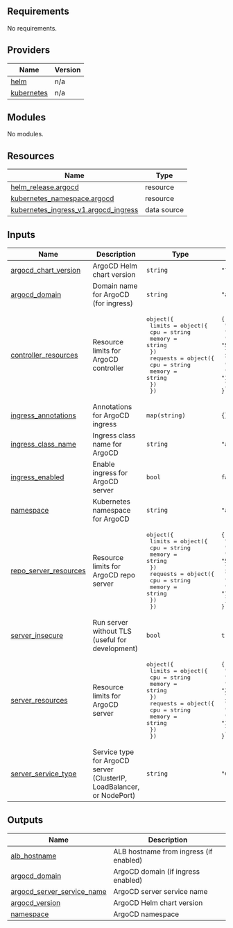 <!-- BEGIN_TF_DOCS -->
## Requirements

No requirements.

## Providers

| Name | Version |
|------|---------|
| <a name="provider_helm"></a> [helm](#provider\_helm) | n/a |
| <a name="provider_kubernetes"></a> [kubernetes](#provider\_kubernetes) | n/a |

## Modules

No modules.

## Resources

| Name | Type |
|------|------|
| [helm_release.argocd](https://registry.terraform.io/providers/hashicorp/helm/latest/docs/resources/release) | resource |
| [kubernetes_namespace.argocd](https://registry.terraform.io/providers/hashicorp/kubernetes/latest/docs/resources/namespace) | resource |
| [kubernetes_ingress_v1.argocd_ingress](https://registry.terraform.io/providers/hashicorp/kubernetes/latest/docs/data-sources/ingress_v1) | data source |

## Inputs

| Name | Description | Type | Default | Required |
|------|-------------|------|---------|:--------:|
| <a name="input_argocd_chart_version"></a> [argocd\_chart\_version](#input\_argocd\_chart\_version) | ArgoCD Helm chart version | `string` | `"7.7.12"` | no |
| <a name="input_argocd_domain"></a> [argocd\_domain](#input\_argocd\_domain) | Domain name for ArgoCD (for ingress) | `string` | `"argocd.local"` | no |
| <a name="input_controller_resources"></a> [controller\_resources](#input\_controller\_resources) | Resource limits for ArgoCD controller | <pre>object({<br/>    limits = object({<br/>      cpu    = string<br/>      memory = string<br/>    })<br/>    requests = object({<br/>      cpu    = string<br/>      memory = string<br/>    })<br/>  })</pre> | <pre>{<br/>  "limits": {<br/>    "cpu": "500m",<br/>    "memory": "512Mi"<br/>  },<br/>  "requests": {<br/>    "cpu": "100m",<br/>    "memory": "128Mi"<br/>  }<br/>}</pre> | no |
| <a name="input_ingress_annotations"></a> [ingress\_annotations](#input\_ingress\_annotations) | Annotations for ArgoCD ingress | `map(string)` | `{}` | no |
| <a name="input_ingress_class_name"></a> [ingress\_class\_name](#input\_ingress\_class\_name) | Ingress class name for ArgoCD | `string` | `"alb"` | no |
| <a name="input_ingress_enabled"></a> [ingress\_enabled](#input\_ingress\_enabled) | Enable ingress for ArgoCD server | `bool` | `false` | no |
| <a name="input_namespace"></a> [namespace](#input\_namespace) | Kubernetes namespace for ArgoCD | `string` | `"argocd"` | no |
| <a name="input_repo_server_resources"></a> [repo\_server\_resources](#input\_repo\_server\_resources) | Resource limits for ArgoCD repo server | <pre>object({<br/>    limits = object({<br/>      cpu    = string<br/>      memory = string<br/>    })<br/>    requests = object({<br/>      cpu    = string<br/>      memory = string<br/>    })<br/>  })</pre> | <pre>{<br/>  "limits": {<br/>    "cpu": "500m",<br/>    "memory": "512Mi"<br/>  },<br/>  "requests": {<br/>    "cpu": "100m",<br/>    "memory": "128Mi"<br/>  }<br/>}</pre> | no |
| <a name="input_server_insecure"></a> [server\_insecure](#input\_server\_insecure) | Run server without TLS (useful for development) | `bool` | `true` | no |
| <a name="input_server_resources"></a> [server\_resources](#input\_server\_resources) | Resource limits for ArgoCD server | <pre>object({<br/>    limits = object({<br/>      cpu    = string<br/>      memory = string<br/>    })<br/>    requests = object({<br/>      cpu    = string<br/>      memory = string<br/>    })<br/>  })</pre> | <pre>{<br/>  "limits": {<br/>    "cpu": "500m",<br/>    "memory": "256Mi"<br/>  },<br/>  "requests": {<br/>    "cpu": "100m",<br/>    "memory": "128Mi"<br/>  }<br/>}</pre> | no |
| <a name="input_server_service_type"></a> [server\_service\_type](#input\_server\_service\_type) | Service type for ArgoCD server (ClusterIP, LoadBalancer, or NodePort) | `string` | `"ClusterIP"` | no |

## Outputs

| Name | Description |
|------|-------------|
| <a name="output_alb_hostname"></a> [alb\_hostname](#output\_alb\_hostname) | ALB hostname from ingress (if enabled) |
| <a name="output_argocd_domain"></a> [argocd\_domain](#output\_argocd\_domain) | ArgoCD domain (if ingress enabled) |
| <a name="output_argocd_server_service_name"></a> [argocd\_server\_service\_name](#output\_argocd\_server\_service\_name) | ArgoCD server service name |
| <a name="output_argocd_version"></a> [argocd\_version](#output\_argocd\_version) | ArgoCD Helm chart version |
| <a name="output_namespace"></a> [namespace](#output\_namespace) | ArgoCD namespace |
<!-- END_TF_DOCS -->